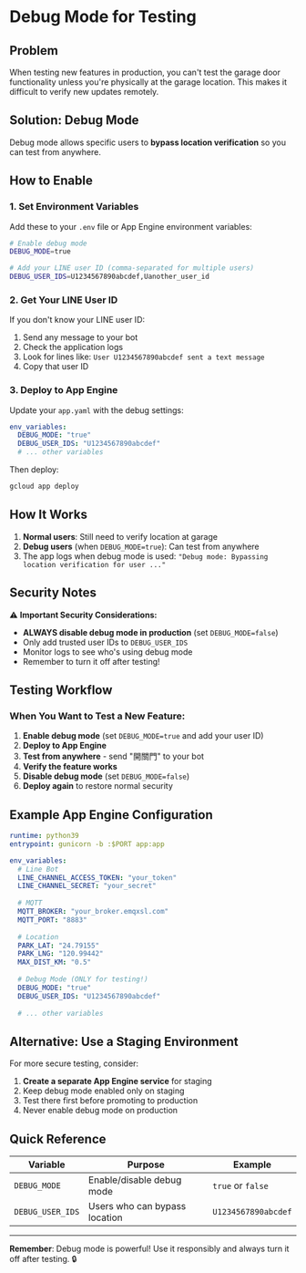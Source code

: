 # Debug Mode for Testing

## Problem
When testing new features in production, you can't test the garage door functionality unless you're physically at the garage location. This makes it difficult to verify new updates remotely.

## Solution: Debug Mode

Debug mode allows specific users to **bypass location verification** so you can test from anywhere.

## How to Enable

### 1. Set Environment Variables

Add these to your `.env` file or App Engine environment variables:

```bash
# Enable debug mode
DEBUG_MODE=true

# Add your LINE user ID (comma-separated for multiple users)
DEBUG_USER_IDS=U1234567890abcdef,Uanother_user_id
```

### 2. Get Your LINE User ID

If you don't know your LINE user ID:

1. Send any message to your bot
2. Check the application logs
3. Look for lines like: `User U1234567890abcdef sent a text message`
4. Copy that user ID

### 3. Deploy to App Engine

Update your `app.yaml` with the debug settings:

```yaml
env_variables:
  DEBUG_MODE: "true"
  DEBUG_USER_IDS: "U1234567890abcdef"
  # ... other variables
```

Then deploy:
```bash
gcloud app deploy
```

## How It Works

1. **Normal users**: Still need to verify location at garage
2. **Debug users** (when `DEBUG_MODE=true`): Can test from anywhere
3. The app logs when debug mode is used: `"Debug mode: Bypassing location verification for user ..."`

## Security Notes

⚠️ **Important Security Considerations:**

- **ALWAYS disable debug mode in production** (set `DEBUG_MODE=false`)
- Only add trusted user IDs to `DEBUG_USER_IDS`
- Monitor logs to see who's using debug mode
- Remember to turn it off after testing!

## Testing Workflow

### When You Want to Test a New Feature:

1. **Enable debug mode** (set `DEBUG_MODE=true` and add your user ID)
2. **Deploy to App Engine**
3. **Test from anywhere** - send "開關門" to your bot
4. **Verify the feature works**
5. **Disable debug mode** (set `DEBUG_MODE=false`)
6. **Deploy again** to restore normal security

## Example App Engine Configuration

```yaml
runtime: python39
entrypoint: gunicorn -b :$PORT app:app

env_variables:
  # Line Bot
  LINE_CHANNEL_ACCESS_TOKEN: "your_token"
  LINE_CHANNEL_SECRET: "your_secret"
  
  # MQTT
  MQTT_BROKER: "your_broker.emqxsl.com"
  MQTT_PORT: "8883"
  
  # Location
  PARK_LAT: "24.79155"
  PARK_LNG: "120.99442"
  MAX_DIST_KM: "0.5"
  
  # Debug Mode (ONLY for testing!)
  DEBUG_MODE: "true"
  DEBUG_USER_IDS: "U1234567890abcdef"
  
  # ... other variables
```

## Alternative: Use a Staging Environment

For more secure testing, consider:

1. **Create a separate App Engine service** for staging
2. Keep debug mode enabled only on staging
3. Test there first before promoting to production
4. Never enable debug mode on production

## Quick Reference

| Variable | Purpose | Example |
|----------|---------|---------|
| `DEBUG_MODE` | Enable/disable debug mode | `true` or `false` |
| `DEBUG_USER_IDS` | Users who can bypass location | `U1234567890abcdef` |

---

**Remember**: Debug mode is powerful! Use it responsibly and always turn it off after testing. 🔒
